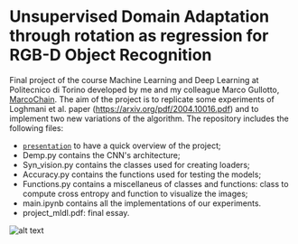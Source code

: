 # Unsupervised Domain Adaptation through rotation as regression for RGB-D Object Recognition
Final project of the course Machine Learning and Deep Learning at Politecnico di Torino developed by me and my colleague Marco Gullotto, [MarcoChain](https://github.com/MarcoChain). The aim of the project is to replicate some experiments of Loghmani et al. paper (https://arxiv.org/pdf/2004.10016.pdf) and to implement two new variations of the algorithm.
The repository includes the following files:
- [`presentation`](./docs/mldl-project-slides.pdf) to have a quick overview of the project;
- Demp.py contains the CNN's architecture;
- Syn_vision.py contains the classes used for creating loaders;
- Accuracy.py contains the functions used for testing the models;
- Functions.py contains a miscellaneus of classes and functions: class to compute cross entropy and function to visualize the images;
- main.ipynb contains all the implementations of our experiments.
- project_mldl.pdf: final essay.

![alt text](https://raw.githubusercontent.com/sigeek/rgbd-da-project/master/docs/header.png)

